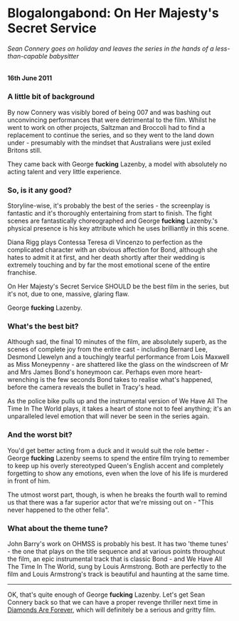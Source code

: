 # Blogalongabond: On Her Majesty's Secret Service

###### Sean Connery goes on holiday and leaves the series in the hands of a less-than-capable babysitter

#### 16th June 2011

### A little bit of background

By now Connery was visibly bored of being 007 and was bashing out unconvincing performances that were detrimental to the film. Whilst he went to work on other projects, Saltzman and Broccoli had to find a replacement to continue the series, and so they went to the land down under - presumably with the mindset that Australians were just exiled Britons still.

They came back with George **fucking** Lazenby, a model with absolutely no acting talent and very little experience.

### So, is it any good?

Storyline-wise, it's probably the best of the series - the screenplay is fantastic and it's thoroughly entertaining from start to finish. The fight scenes are fantastically choreographed and George **fucking** Lazenby.'s physical presence is his key attribute which he uses brilliantly in this scene.

Diana Rigg plays Contessa Teresa di Vincenzo to perfection as the complicated character with an obvious affection for Bond, although she hates to admit it at first, and her death shortly after their wedding is extremely touching and by far the most emotional scene of the entire franchise.

On Her Majesty's Secret Service SHOULD be the best film in the series, but it's not, due to one, massive, glaring flaw.

George **fucking** Lazenby.

### What's the best bit?

Although sad, the final 10 minutes of the film, are absolutely superb, as the scenes of complete joy from the entire cast - including Bernard Lee, Desmond Llewelyn and a touchingly tearful performance from Lois Maxwell as Miss Moneypenny - are shattered like the glass on the windscreen of Mr and Mrs James Bond's honeymoon car. Perhaps even more heart-wrenching is the few seconds Bond takes to realise what's happened, before the camera reveals the bullet in Tracy's head.

As the police bike pulls up and the instrumental version of We Have All The Time In The World plays, it takes a heart of stone not to feel anything; it's an unparalleled level emotion that will never be seen in the series again.

### And the worst bit?

You'd get better acting from a duck and it would suit the role better - George **fucking** Lazenby seems to spend the entire film trying to remember to keep up his overly stereotyped Queen's English accent and completely forgetting to show any emotions, even when the love of his life is murdered in front of him.

The utmost worst part, though, is when he breaks the fourth wall to remind us that there was a far superior actor that we're missing out on - "This never happened to the other fella".

### What about the theme tune?

John Barry's work on OHMSS is probably his best. It has two 'theme tunes' - the one that plays on the title sequence and at various points throughout the film, an epic instrumental track that is classic Bond - and We Have All The Time In The World, sung by Louis Armstrong. Both are perfectly to the film and Louis Armstrong's track is beautiful and haunting at the same time.

---

OK, that's quite enough of George **fucking** Lazenby. Let's get Sean Connery back so that we can have a proper revenge thriller next time in [Diamonds Are Forever](/blogalongabond/diamonds-are-forever), which will definitely be a serious and gritty film.
